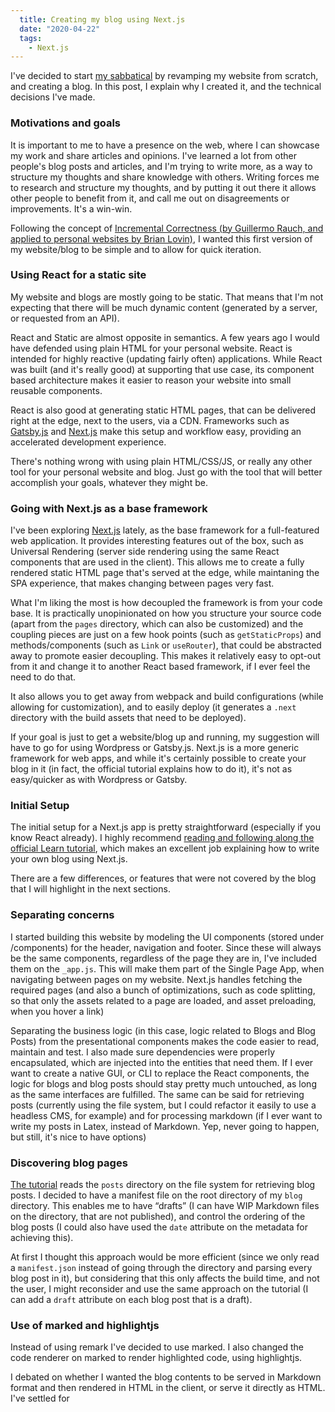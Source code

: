 ```yaml
---
  title: Creating my blog using Next.js
  date: "2020-04-22"
  tags:
    - Next.js
---
```


I've decided to start [my sabbatical](/blog/on-sabbaticals) by revamping my website from scratch, and creating a blog.
In this post, I explain why I created it, and the technical decisions I've made.


### Motivations and goals

It is important to me to have a presence on the web, where I can showcase my work and share articles and opinions. I've learned a lot from other people's blog posts and articles,
and I'm trying to write more, as a way to structure my thoughts and share knowledge with others. Writing forces me to research and structure my thoughts, and by putting it out there
it allows other people to benefit from it, and call me out on disagreements or improvements. It's a win-win.

Following the concept of [Incremental Correctness (by Guillermo Rauch, and applied to personal websites by Brian Lovin)](https://brianlovin.com/overthought/incrementally-correct-personal-websites),
I wanted this first version of my website/blog to be simple and to allow for quick iteration.

### Using React for a static site

My website and blogs are mostly going to be static. That means that I'm not expecting that there will be much dynamic content (generated by a server, or requested from an API).

React and Static are almost opposite in semantics. A few years ago I would have defended using plain HTML for your personal website. React is intended for highly reactive (updating fairly often) applications.
While React was built (and it's really good) at supporting that use case, its component based architecture makes it easier to reason your website into small reusable components.

React is also good at generating static HTML pages, that can be delivered right at the edge, next to the users, via a CDN. Frameworks such as [Gatsby.js](https://gatsbyjs.com) and [Next.js](https://nextjs.com)
make this setup and workflow easy, providing an accelerated development experience.

There's nothing wrong with using plain HTML/CSS/JS, or really any other tool for your personal website and blog. Just go with the tool that will better accomplish your goals, whatever they might be.

### Going with Next.js as a base framework

I've been exploring [Next.js](https://nextjs.org) lately, as the base framework for a full-featured web application. It provides interesting features out of the box, such as Universal Rendering
(server side rendering using the same React components that are used in the client). This allows me to create a fully rendered static HTML page that's served at the edge,
while maintaning the SPA experience, that makes changing between pages very fast.

What I'm liking the most is how decoupled the framework is from your code base. It is practically unopinionated on how you structure your source code (apart from the `pages` directory, which can also be customized) and the coupling pieces are just on a few hook points (such as `getStaticProps`) and methods/components (such as `Link` or `useRouter`),
that could be abstracted away to promote easier decoupling. This makes it relatively easy to opt-out from it and change it to another React based framework, if I ever feel the need to do that.

It also allows you to get away from webpack and build configurations (while allowing for customization), and to easily deploy (it generates a `.next` directory with the build assets that need to be deployed).

If your goal is just to get a website/blog up and running, my suggestion will have to go for using Wordpress or Gatsby.js. Next.js is a more generic framework for web apps, and while it's certainly possible to
create your blog in it (in fact, the official tutorial explains how to do it), it's not as easy/quicker as with Wordpress or Gatsby.

### Initial Setup

The initial setup for a Next.js app is pretty straightforward (especially if you know React already). I highly recommend [reading and following along the official Learn tutorial](https://nextjs.org/learn/), which makes an excellent job explaining how to write your own blog using Next.js.

There are a few differences, or features that were not covered by the blog that I will highlight in the next sections.

### Separating concerns

I started building this website by modeling the UI components (stored under /components) for the header, navigation and footer. Since these will always be the same components, regardless of the page they are in, I've included them on the `_app.js`. This will make them part of the Single Page App, when navigating between pages on my website. Next.js handles fetching the required pages (and also a bunch of optimizations, such as code splitting, so that only the assets related to a page are loaded, and asset preloading, when you hover a link)

Separating the business logic (in this case, logic related to Blogs and Blog Posts) from the presentational components makes the code easier to read, maintain and test. I also made sure dependencies were properly encapsulated, which are injected into the entities that need them. If I ever want to create a native GUI, or CLI to replace the React components, the logic for blogs and blog posts should stay pretty much untouched, as long as the same interfaces are fulfilled. The same can be said for retrieving posts (currently using the file system, but I could refactor it easily to use a headless CMS, for example) and for processing markdown (if I ever want to write my posts in Latex, instead of Markdown. Yep, never going to happen, but still, it's nice to have options)


### Discovering blog pages

[The tutorial](https://nextjs.org/learn/basics/data-fetching/implement-getstaticprops) reads the `posts` directory on the file system for retrieving blog posts. I decided to have a manifest file on the root directory of my `blog` directory. This enables me to have “drafts” (I can have WIP Markdown files on the directory, that are not published), and control the ordering of the blog posts (I could also have used the `date` attribute on the metadata for achieving this).

At first I thought this approach would be more efficient (since we only read a `manifest.json` instead of going through the directory and parsing every blog post in it), but considering that this only affects the build time, and not the user, I might reconsider and use the same approach on the tutorial (I can add a `draft` attribute on each blog post that is a draft).

### Use of marked and highlightjs

Instead of using remark I've decided to use marked. I also changed the code renderer on marked to render highlighted code, using highlightjs.

I debated on whether I wanted the blog contents to be served in Markdown format and then rendered in HTML in the client, or serve it directly as HTML. I've settled for



